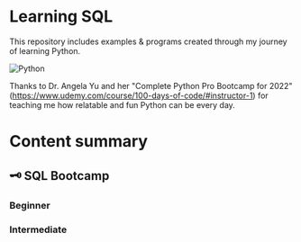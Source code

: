 # Learning SQL
This repository includes examples & programs created through my journey of learning Python. 

![Python](https://user-images.githubusercontent.com/60666188/151873619-9d53260c-0b8f-4366-a802-5ac314b61489.png)


Thanks to Dr. Angela Yu and her "Complete Python Pro Bootcamp for 2022" (https://www.udemy.com/course/100-days-of-code/#instructor-1) for teaching me how relatable and fun Python can be every day.

# Content summary

  ## :old_key: SQL Bootcamp
  ### Beginner
  ### Intermediate
